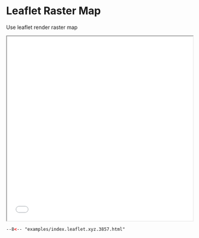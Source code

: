 # Leaflet Raster Map

Use leaflet render raster map

<iframe src="../index.leaflet.xyz.3857.html" height="500px" width="100%" scrolling="no"></iframe>

```html
--8<-- "examples/index.leaflet.xyz.3857.html"
```
